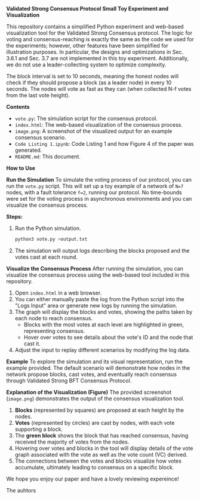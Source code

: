 **Validated Strong Consensus Protocol Small Toy Experiment and Visualization**

This repository contains a simplified Python experiment and web-based visualization tool for the Validated Strong Consensus protocol. The logic for voting and consensus-reaching is exactly the same as the code we used for the experiments; however, other features have been simplified for illustration purposes. In particular, the designs and optimizations in Sec. 3.6.1 and Sec. 3.7 are not implemented in this toy experiment. Additionally, we do not use a leader-collecting system to optimize complexity.

The block interval is set to 10 seconds, meaning the honest nodes will check if they should propose a block (as a leader node) in every 10 seconds. 
The nodes will vote as fast as they can (when collected N-f votes from the last vote height).


 **Contents**
- `vote.py`: The simulation script for the consensus protocol.
- `index.html`: The web-based visualization of the consensus process.
- `image.png`: A screenshot of the visualized output for an example consensus scenario.
- `Code Listing 1.ipynb`: Code Listing 1 and how Figure 4 of the paper was generated.
- `README.md`: This document.

 **How to Use**

 **Run the Simulation**
To simulate the voting process of our protocol, you can run the `vote.py` script. This will set up a toy example of a network of `N=7` nodes, with a fault tolerance `f=2`, running our protocol. No time-bounds were set for the voting process in asynchronous environments and you can visualize the consensus process.

**Steps:**
1. Run the Python simulation.
   ```bash
   python3 vote.py >output.txt
   ```
3. The simulation will output logs describing the blocks proposed and the votes cast at each round.

 **Visualize the Consensus Process**
After running the simulation, you can visualize the consensus process using the web-based tool included in this repository.

1. Open `index.html` in a web browser.
2. You can either manually paste the log from the Python script into the "Logs Input" area or generate new logs by running the simulation.
3. The graph will display the blocks and votes, showing the paths taken by each node to reach consensus.
   - Blocks with the most votes at each level are highlighted in green, representing consensus.
   - Hover over votes to see details about the vote's ID and the node that cast it.
4. Adjust the input to replay different scenarios by modifying the log data.

 **Example**
To explore the simulation and its visual representation, run the example provided. The default scenario will demonstrate how nodes in the network propose blocks, cast votes, and eventually reach consensus through Validated Strong BFT Consensus Protocol.

 **Explanation of the Visualization (Figure)**
The provided screenshot (`image.png`) demonstrates the output of the consensus visualization tool.

1. **Blocks** (represented by squares) are proposed at each height by the nodes.
2. **Votes** (represented by circles) are cast by nodes, with each vote supporting a block.
3. The **green block** shows the block that has reached consensus, having received the majority of votes from the nodes.
4. Hovering over votes and blocks in the tool will display details of the vote graph associated with the vote as well as the vote count (VC) derived.
5. The connections between the votes and blocks visualize how votes accumulate, ultimately leading to consensus on a specific block.


We hope you enjoy our paper and have a lovely reviewing expereince!

The auhtors
